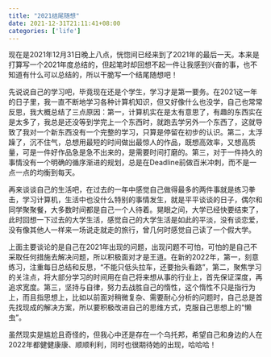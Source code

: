 ```yaml
---
title: "2021结尾随想"
date: 2021-12-31T21:11:41+08:00
categories: ['life']
---
```

现在是2021年12月31日晚上八点，恍惚间已经来到了2021年的最后一天。本来是打算写一个2021年度总结的，但起笔时却回想不起一件让我感到兴奋的事，也不知道有什么可以总结的，所以干脆写一个结尾随想吧！

先说说自己的学习吧，毕竟现在还是个学生，学习才是第一要务。在2021这一年的日子里，我一直不断地学习各种计算机知识，但又好像什么也没学，自己也常常反思，我大概总结了三点原因：第一，计算机实在是太有意思了，有趣的东西实在是太多了，我总是还没等到学完上一个东西时，就跑去学另外一个东西了，这就导致了我对一个新东西没有一个完整的学习，只算是停留在初步的认识。第二，太浮躁了，沉不住气，总想用最短的时间做出最惊人的作品，既想高效率，又想高质量，可是一件好作品急是急不出来的，是需要时间打磨的。第三，对于一件持久的事情没有一个明确的循序渐进的规划，总是在Deadline前做百米冲刺，而不是一点一点的均衡到每天。

再来谈谈自己的生活吧，在过去的一年中感觉自己做得最多的两件事就是练习拳击，学习计算机，生活中也没什么特别的事情发生，就是平平谈谈的日子，偶尔和同学聚聚餐，大多数时间都是自己一个人待着。晃眼之间，大学已经快要结束了，此时回想一下过去的大学生活，感觉自己的大学生活是如此的平淡，没有谈恋爱，没有像其他人一样来一场说走就走的旅行，曾几何时感觉自己读了一个假大学。

上面主要谈论的是自己在2021年出现的问题，出现问题不可怕，可怕的是自己不采取任何措施去解决问题，所以积极面对才是王道。在新的2022年，第一，刻意练习，注重每日总结和反思，“不能只低头拉车，还要抬头看路”，第二，聚焦学习的关注点，将大部分学习的时间用在自己将来想从事的行业上，首先保证深度，再追求宽度。第三，坚持与自律，努力去战胜自己的惰性，这个惰性不只是指行为上，而且指思想上，比如以前面对稍微复杂、需要耐心分析的问题时，自己总是首先找现成的解决方案，所以要积极改进自己的思维方式，克服自己思想上的“懒虫”。

虽然现实是尴尬且奇怪的，但我心中还是存在一个乌托邦，希望自己和身边的人在2022年都健健康康、顺顺利利，同时也很期待她的出现，哈哈哈！
